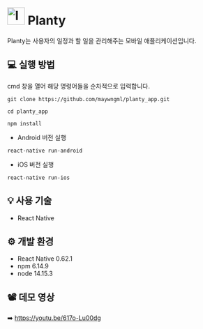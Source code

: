 <div>
   <h1><img src="https://user-images.githubusercontent.com/50205928/110643349-59e4bc80-81f7-11eb-85a1-624a21284a51.png" height="40" alt="logo" /> Planty</h1>
</div>

Planty는 사용자의 일정과 할 일을 관리해주는 모바일 애플리케이션입니다.

## 💻 실행 방법
cmd 창을 열어 해당 명령어들을 순차적으로 입력합니다.
<pre><code>git clone https://github.com/maywngml/planty_app.git</code></pre>
<pre><code>cd planty_app</code></pre>
<pre><code>npm install</code></pre>
- Android 버전 실행
<pre><code>react-native run-android</code></pre>
- iOS 버전 실행
<pre><code>react-native run-ios</code></pre>

## 💡 사용 기술
- React Native
  
## ⚙️ 개발 환경
- React Native 0.62.1
- npm 6.14.9
- node 14.15.3

## 📽 데모 영상
➡️ https://youtu.be/617o-Lu00dg

